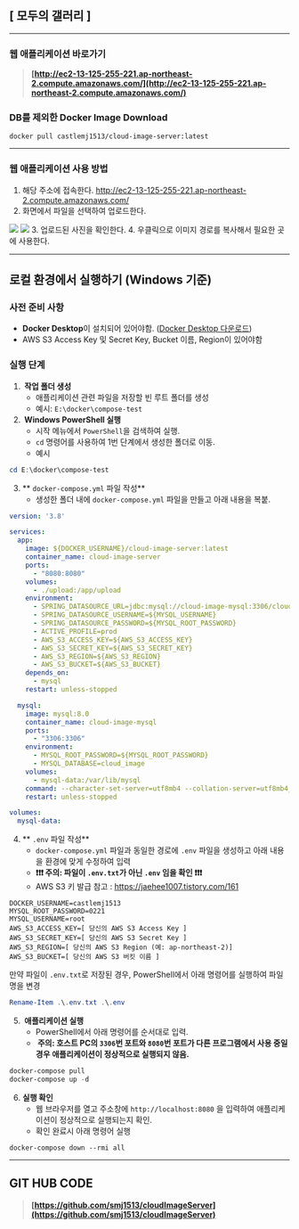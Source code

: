## [ 모두의 갤러리 ]

---

### **웹 애플리케이션 바로가기**

> **[http://ec2-13-125-255-221.ap-northeast-2.compute.amazonaws.com/](http://ec2-13-125-255-221.ap-northeast-2.compute.amazonaws.com/)**

### DB를 제외한 Docker Image Download
```
docker pull castlemj1513/cloud-image-server:latest
```

----
### 웹 애플리케이션 사용 방법

1. 해당 주소에 접속한다. http://ec2-13-125-255-221.ap-northeast-2.compute.amazonaws.com/
2.  화면에서 파일을 선택하여 업로드한다. 
<img src="https://kit-cloud-image.s3.ap-northeast-2.amazonaws.com/2025/5/31/3000123f4a72451cb5bb47bb5906aa7a.jpg">
<img src="https://kit-cloud-image.s3.ap-northeast-2.amazonaws.com/2025/5/31/1cb23cd3afaa422ab112942672eecd29.jpg">
3. 업로드된 사진을 확인한다. 
4. 우클릭으로 이미지 경로를 복사해서 필요한 곳에 사용한다.

----

## 로컬 환경에서 실행하기 (Windows 기준)

###  **사전 준비 사항**

* **Docker Desktop**이 설치되어 있어야함. ([Docker Desktop 다운로드](https://www.docker.com/products/docker-desktop/))
* AWS S3 Access Key 및 Secret Key, Bucket 이름, Region이 있어야함 

###  **실행 단계**

1. **️ 작업 폴더 생성**
    * 애플리케이션 관련 파일을 저장할 빈 루트 폴더를 생성
    * 예시: `E:\docker\compose-test`
2. **️ Windows PowerShell 실행**
    * 시작 메뉴에서 `PowerShell`을 검색하여 실행.
    * `cd` 명령어를 사용하여 1번 단계에서 생성한 폴더로 이동.
    * 예시
```powershell
cd E:\docker\compose-test
```

3. ** `docker-compose.yml` 파일 작성**
    * 생성한 폴더 내에 `docker-compose.yml` 파일을 만들고 아래 내용을 복붙.

```yaml
version: '3.8'

services:
  app:
    image: ${DOCKER_USERNAME}/cloud-image-server:latest
    container_name: cloud-image-server
    ports:
      - "8080:8080"
    volumes:
      - ./upload:/app/upload
    environment:
      - SPRING_DATASOURCE_URL=jdbc:mysql://cloud-image-mysql:3306/cloud_image?useSSL=false&allowPublicKeyRetrieval=true&serverTimezone=Asia/Seoul
      - SPRING_DATASOURCE_USERNAME=${MYSQL_USERNAME}
      - SPRING_DATASOURCE_PASSWORD=${MYSQL_ROOT_PASSWORD}
      - ACTIVE_PROFILE=prod
      - AWS_S3_ACCESS_KEY=${AWS_S3_ACCESS_KEY}
      - AWS_S3_SECRET_KEY=${AWS_S3_SECRET_KEY}
      - AWS_S3_REGION=${AWS_S3_REGION}      
      - AWS_S3_BUCKET=${AWS_S3_BUCKET}   
    depends_on:
      - mysql
    restart: unless-stopped

  mysql:
    image: mysql:8.0
    container_name: cloud-image-mysql
    ports:
      - "3306:3306"
    environment:
      - MYSQL_ROOT_PASSWORD=${MYSQL_ROOT_PASSWORD} 
      - MYSQL_DATABASE=cloud_image                 
    volumes:
      - mysql-data:/var/lib/mysql 
    command: --character-set-server=utf8mb4 --collation-server=utf8mb4_unicode_ci
    restart: unless-stopped

volumes:
  mysql-data:
```

4. ** `.env` 파일 작성**
    * `docker-compose.yml` 파일과 동일한 경로에 `.env` 파일을 생성하고 아래 내용을 환경에 맞게 수정하여 입력
    * **❗❗❗ 주의: 파일이 `.env.txt`가 아닌 `.env` 임을 확인 ❗❗❗**
    * AWS S3 키 발급 참고 : https://jaehee1007.tistory.com/161

```env
DOCKER_USERNAME=castlemj1513
MYSQL_ROOT_PASSWORD=0221
MYSQL_USERNAME=root
AWS_S3_ACCESS_KEY=[ 당신의 AWS S3 Access Key ]
AWS_S3_SECRET_KEY=[ 당신의 AWS S3 Secret Key ]
AWS_S3_REGION=[ 당신의 AWS S3 Region (예: ap-northeast-2)]
AWS_S3_BUCKET=[ 당신의 AWS S3 버킷 이름 ]
```

만약 파일이 `.env.txt`로 저장된 경우, PowerShell에서 아래 명령어를 실행하여 파일명을 변경


```powershell
Rename-Item .\.env.txt .\.env
```

5. **️ 애플리케이션 실행**
    * PowerShell에서 아래 명령어를 순서대로 입력.
    * **️ 주의: 호스트 PC의 `3306`번 포트와 `8080`번 포트가 다른 프로그램에서 사용 중일 경우 애플리케이션이 정상적으로 실행되지 않음.**

```powershell
docker-compose pull
docker-compose up -d
```

6. **실행 확인**
    * 웹 브라우저를 열고 주소창에 `http://localhost:8080` 을 입력하여 애플리케이션이 정상적으로 실행되는지 확인.
    * 확인 완료시 아래 명령어 실행
```````
docker-compose down --rmi all
```````

---

## GIT HUB CODE

> **[https://github.com/smj1513/cloudImageServer](https://github.com/smj1513/cloudImageServer)**

